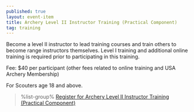 ```yaml
---
published: true
layout: event-item
title: Archery Level II Instructor Training (Practical Component)
tag: training
---
```


Become a level II instructor to lead training courses and train others to become range instructors themselves. Level I training and additional online training is required prior to participating in this training.

Fee: $40 per participant (other fees related to online training and USA Archery Membership)

For Scouters age 18 and above.

> %list-group%
> <a href="https://scoutingevent.com/066-64304" class="list-group-item">Register for Archery Level II Instructor Training (Practical Component)</a>
